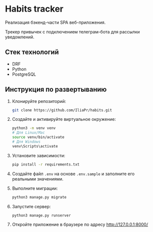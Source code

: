 # Habits tracker

Реализация бэкенд-части SPA веб-приложения. 

Трекер привычек с подключением телеграм-бота для рассылки уведомлений. 

## Стек технологий

- DRF
- Python
- PostgreSQL

## Инструкция по развертыванию

1. Клонируйте репозиторий:

    ```bash
    git clone https://github.com/IliaPr/habits.git
    ```

2. Создайте и активируйте виртуальное окружение:

    ```bash
    python3 -m venv venv
   # Для Linux/Mac
    source venv/bin/activate
   # Для Windows
    venv\Scripts\activate
    ```

3. Установите зависимости:

    ```bash
    pip install -r requirements.txt
    ```

4. Создайте файл `.env` на основе `.env.sample` и заполните его реальными значениями.

5. Выполните миграции:

    ```bash
    python3 manage.py migrate
    ```

6. Запустите сервер:

    ```bash
    python3 manage.py runserver
    ```

7. Откройте приложение в браузере по адресу http://127.0.0.1:8000/
